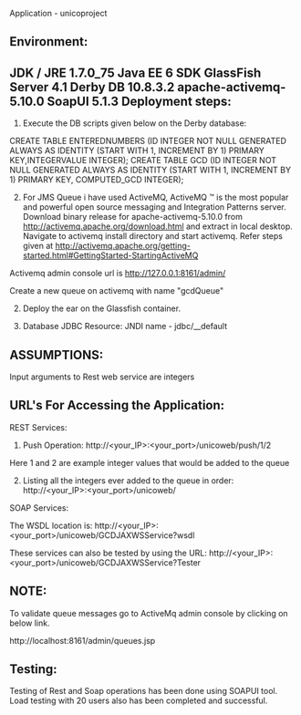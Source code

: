 Application - unicoproject

Environment:
-------------
JDK / JRE 1.7.0_75
Java EE 6 SDK 
GlassFish Server 4.1
Derby DB 10.8.3.2
apache-activemq-5.10.0 
SoapUI 5.1.3
Deployment steps:
--------------
1. Execute the DB scripts given below on the Derby database:

CREATE TABLE ENTEREDNUMBERS (ID INTEGER NOT NULL GENERATED ALWAYS AS IDENTITY (START WITH 1, INCREMENT BY 1) PRIMARY KEY,INTEGERVALUE INTEGER);
CREATE TABLE GCD (ID INTEGER NOT NULL GENERATED ALWAYS AS IDENTITY (START WITH 1, INCREMENT BY 1) PRIMARY KEY, COMPUTED_GCD INTEGER);

2. For JMS Queue i have used ActiveMQ, ActiveMQ ™ is the most popular and powerful open source messaging and Integration Patterns server. Download binary release for apache-activemq-5.10.0 from http://activemq.apache.org/download.html and extract in local desktop. Navigate to activemq install directory 
and start activemq. Refer steps given at http://activemq.apache.org/getting-started.html#GettingStarted-StartingActiveMQ

Activemq admin console url is http://127.0.0.1:8161/admin/

Create a new queue on activemq with name "gcdQueue"

2. Deploy the ear on the Glassfish container.

	
2. Database JDBC Resource: 
	JNDI name - jdbc/__default


ASSUMPTIONS:
------------
Input arguments to Rest web service are integers
	
URL's For Accessing the Application:
-------------------------------------
REST Services:
1. Push Operation:
http://<your_IP>:<your_port>/unicoweb/push/1/2 

Here 1 and 2 are example integer values that would be added to the queue

2. Listing all the integers ever added to the queue in order:
http://<your_IP>:<your_port>/unicoweb/ 


SOAP Services:

The WSDL location is:
http://<your_IP>:<your_port>/unicoweb/GCDJAXWSService?wsdl  

These services can also be tested by using the URL:
http://<your_IP>:<your_port>/unicoweb/GCDJAXWSService?Tester 

NOTE:
---------

To validate queue messages go to ActiveMq admin console by clicking on below link.

http://localhost:8161/admin/queues.jsp


Testing:
---------
Testing of Rest and Soap operations has been done using SOAPUI tool. Load testing with 20 users also has been completed and successful.



